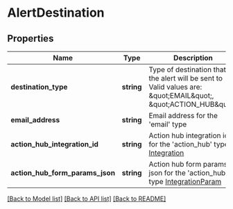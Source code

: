 # AlertDestination

## Properties
Name | Type | Description | Notes
------------ | ------------- | ------------- | -------------
**destination_type** | **string** | Type of destination that the alert will be sent to Valid values are: \&quot;EMAIL\&quot;, \&quot;ACTION_HUB\&quot;. | 
**email_address** | **string** | Email address for the &#39;email&#39; type | [optional] 
**action_hub_integration_id** | **string** | Action hub integration id for the &#39;action_hub&#39; type. [Integration](#!/types/Integration) | [optional] 
**action_hub_form_params_json** | **string** | Action hub form params json for the &#39;action_hub&#39; type [IntegrationParam](#!/types/IntegrationParam) | [optional] 

[[Back to Model list]](../README.md#documentation-for-models) [[Back to API list]](../README.md#documentation-for-api-endpoints) [[Back to README]](../README.md)


